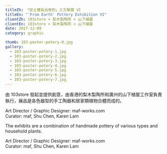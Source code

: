 ```yaml
---
titleZh: 「從土裡長出來的」三方聯展 VI
titleEn: "'From Earth' Pottery Exhibition VI"
clientZh: 103store × 梨木製陶所 × 山下植屋
clientEn: 103store × 梨木製陶所 × 山下植屋
date: 2017-12-09
category: graphic

thumb: 103-poster-potery-0.jpg
gallery:
  - 103-poster-potery-1.jpg
  - 103-poster-potery-2.jpg
  - 103-poster-potery-3.jpg
  - 103-poster-potery-4.jpg
  - 103-poster-potery-5.jpg
  - 103-poster-potery-6.jpg
  - 103-poster-potery-7.jpg
---
```


由 103store 發起並提供創意，由香港的梨木製陶所和廣州的山下植屋工作室負責執行，展品是各色器型的手工陶器和居家類植物合體而成的。

Art Director / Graphic Designer: maf-works.com<br/>
Curator: maf, Shu Chen, Karen Lam

<!-- lang -->

The exhibits are a combination of handmade pottery of various types and household plants.

Art Director / Graphic Designer: maf-works.com<br/>
Curator: maf, Shu Chen, Karen Lam
